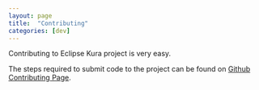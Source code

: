```yaml
---
layout: page
title:  "Contributing"
categories: [dev]
---
```


Contributing to Eclipse Kura project is very easy.

The steps required to submit code to the project can be found on [Github Contributing Page](https://github.com/eclipse/kura/blob/develop/CONTRIBUTING.md).

